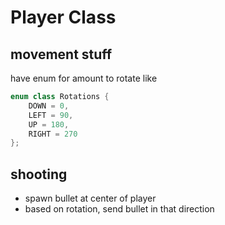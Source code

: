 # Player Class

## movement stuff

have enum for amount to rotate like 
```c++
enum class Rotations {
    DOWN = 0,
    LEFT = 90,
    UP = 180,
    RIGHT = 270
};
```

## shooting

- spawn bullet at center of player
- based on rotation, send bullet in that direction